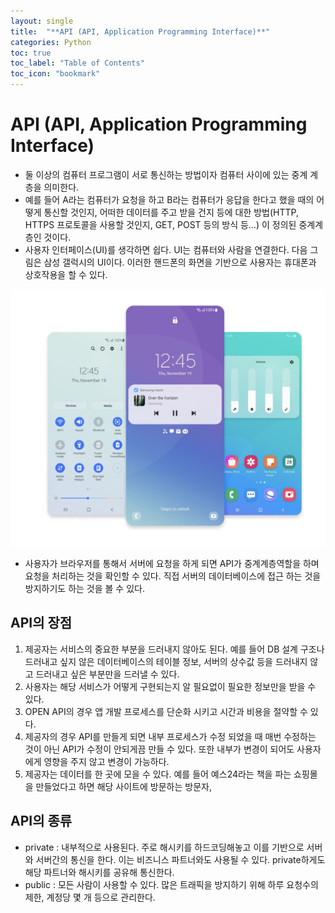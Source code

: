 ```yaml
---
layout: single
title:  "**API (API, Application Programming Interface)**"
categories: Python
toc: true
toc_label: "Table of Contents"
toc_icon: "bookmark"
---
```


# API (API, Application Programming Interface)

- 둘 이상의 컴퓨터 프로그램이 서로 통신하는 방법이자 컴퓨터 사이에 있는 중계 계층을 의미한다.
- 예를 들어 A라는 컴퓨터가 요청을 하고 B라는 컴퓨터가 응답을 한다고 했을 때의 어떻게 통신할 것인지, 어떠한 데이터를 주고 받을 건지 등에 대한 방법(HTTP, HTTPS 프로토콜을 사용할 것인지, GET, POST 등의 방식 등…) 이 정의된 중계계층인 것이다.
- 사용자 인터페이스(UI)를 생각하면 쉽다. UI는 컴퓨터와 사람을 연결한다. 다음 그림은 삼성 갤럭시의 UI이다. 이러한 핸드폰의 화면을 기반으로 사용자는 휴대폰과 상호작용을 할 수 있다.

![api_01](/assets/images/posts/2023-04-13-API/api01.png)

- 사용자가 브라우저를 통해서 서버에 요청을 하게 되면 API가 중계계층역할을 하며 요청을 처리하는 것을 확인할 수 있다. 직접 서버의 데이터베이스에 접근 하는 것을 방지하기도 하는 것을 볼 수 있다.

## API의 장점

1. 제공자는 서비스의 중요한 부분을 드러내지 않아도 된다. 예를 들어 DB 설계 구조나 드러내고 싶지 않은 데이터베이스의 테이블 정보, 서버의 상수값 등을 드러내지 않고 드러내고 싶은 부분만을 드러낼 수 있다.
2. 사용자는 해당 서비스가 어떻게 구현되는지 알 필요없이 필요한 정보만을 받을 수 있다.
3. OPEN API의 경우 앱 개발 프로세스를 단순화 시키고 시간과 비용을 절약할 수 있다.
4. 제공자의 경우 API를 만들게 되면 내부 프로세스가 수정 되었을 때 매번 수정하는 것이 아닌 API가 수정이 안되게끔 만들 수 있다. 또한 내부가 변경이 되어도 사용자에게 영향을 주지 않고 변경이 가능하다.
5. 제공자는 데이터를 한 곳에 모을 수 있다. 예를 들어 예스24라는 책을 파는 쇼핑몰을 만들었다고 하면 해당 사이트에 방문하는 방문자,

## API의 종류

- private : 내부적으로 사용된다. 주로 해시키를 하드코딩해놓고 이를 기반으로 서버와 서버간의 통신을 한다. 이는 비즈니스 파트너와도 사용될 수 있다. private하게도 해당 파트너와 해시키를 공유해 통신한다.
- public : 모든 사람이 사용할 수 있다. 많은 트래픽을 방지하기 위해 하루 요청수의 제한, 계정당 몇 개 등으로 관리한다.